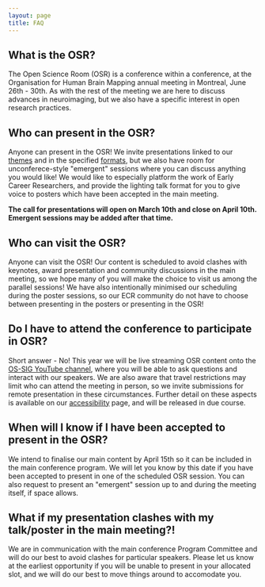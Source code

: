 ```yaml
---
layout: page
title: FAQ
---
```


## What is the OSR?
The Open Science Room (OSR) is a conference within a conference, at the Organisation for Human Brain Mapping annual meeting in Montreal, June 26th - 30th. As with the rest of the meeting we are here to discuss advances in neuroimaging, but we also have a specific interest in open research practices.

## Who can present in the OSR?
Anyone can present in the OSR! We invite presentations linked to our [themes](themes.md) and in the specified [formats](formats.md), but we also have room for unconferece-style "emergent" sessions where you can discuss anything you would like! We would like to especially platform the work of Early Career Researchers, and provide the lighting talk format for you to give voice to posters which have been accepted in the main meeting.

**The call for presentations will open on March 10th and close on April 10th. Emergent sessions may be added after that time.**


## Who can visit the OSR?
Anyone can visit the OSR! Our content is scheduled to avoid clashes with keynotes, award presentation and community discussions in the main meeting, so we hope many of you will make the choice to visit us among the parallel sessions! We have also intentionally minimised our scheduling during the poster sessions, so our ECR community do not have to choose between presenting in the posters or presenting in the OSR!

## Do I have to attend the conference to participate in OSR?
Short answer - No! This year we will be live streaming OSR content onto the [OS-SIG YouTube channel](https://www.youtube.com/channel/UChvSitFvqGDeA1y7MJs4CGQ), where you will be able to ask questions and interact with our speakers. We are also aware that travel restrictions may limit who can attend the meeting in person, so we invite submissions for remote presentation in these circumstances. Further detail on these aspects is available on our [accessibility](accessibility.md) page, and will be released in due course.


## When will I know if I have been accepted to present in the OSR?
We intend to finalise our main content by April 15th so it can be included in the main conference program. We will let you know by this date if you have been accepted to present in one of the scheduled OSR session. You can also request to present an "emergent" session up to and during the meeting itself, if space allows.


## What if my presentation clashes with my talk/poster in the main meeting?!
We are in communication with the main conference Program Committee and will do our best to avoid clashes for particular speakers. Please let us know at the earliest opportunity if you will be unable to present in your allocated slot, and we will do our best to move things around to accomodate you.
